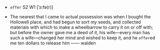 - `offer` S2 W1 [ˈɔ:fə(r)]



-  The nearest that I came to actual possession was when I bought the Hollowell place, and had begun to sort my seeds, and collected materials with which to make a wheelbarrow to carry it on or off with; but before the owner gave me a deed of it, his wife﻿—every man has such a wife﻿—changed her mind and wished to keep it, and he `offer`ed me ten dollars to release him —— walden